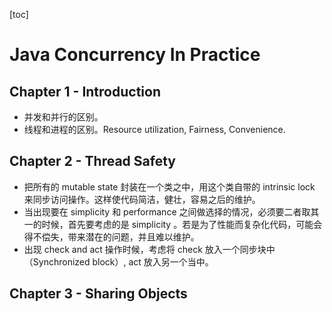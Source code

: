 [toc]

# Java Concurrency In Practice

##  Chapter 1 - Introduction

- 并发和并行的区别。
- 线程和进程的区别。Resource utilization, Fairness, Convenience.

## Chapter 2 - Thread Safety

- 把所有的 mutable state 封装在一个类之中，用这个类自带的 intrinsic lock 来同步访问操作。这样使代码简洁，健壮，容易之后的维护。
- 当出现要在 simplicity 和 performance 之间做选择的情况，必须要二者取其一的时候，首先要考虑的是 simplicity 。若是为了性能而复杂化代码，可能会得不偿失，带来潜在的问题，并且难以维护。
- 出现 check and act 操作时候，考虑将 check 放入一个同步块中 （Synchronized block）, act 放入另一个当中。

## Chapter 3 - Sharing Objects

 